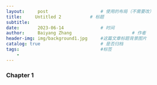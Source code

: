 ```yaml
---
layout:     post   				    # 使用的布局（不需要改）
title:     Untitled 2 			# 标题 
subtitle:   
date:       2023-06-14 				# 时间
author:     Baiyang Zhang 						# 作者
header-img: img/background1.jpg 	#这篇文章标题背景图片
catalog: true 						# 是否归档
tags:								#标签
    - 
---
```


### Chapter 1